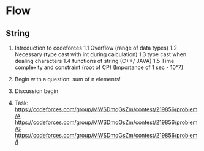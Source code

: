 # Flow

## String

1. Introduction to codeforces
    1.1 Overflow (range of data types)
    1.2 Necessary (type cast with int during calculation)
    1.3 type cast when dealing characters
    1.4 functions of string (C++/ JAVA)
    1.5 Time complexity and constraint (root of CP) (Importance of 1 sec - 10^7)

2. Begin with a question: sum of n elements!
3. Discussion begin

4. Task:
https://codeforces.com/group/MWSDmqGsZm/contest/219856/problem/A
https://codeforces.com/group/MWSDmqGsZm/contest/219856/problem/G
https://codeforces.com/group/MWSDmqGsZm/contest/219856/problem/I